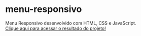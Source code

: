 # menu-responsivo
Menu Responsivo desenvolvido com HTML, CSS e JavaScript.<br>
[Clique aqui para acessar o resultado do projeto!]( https://gustavoo011.github.io/menu-responsivo/)
